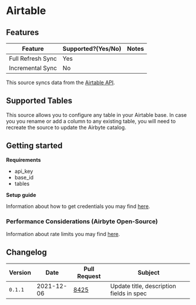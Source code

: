 # Airtable

## Features

| Feature           | Supported?(Yes/No) | Notes |
| ----------------- | ------------------ | ----- |
| Full Refresh Sync | Yes                |       |
| Incremental Sync  | No                 |       |

This source syncs data from the [Airtable API](https://airtable.com/api).

## Supported Tables

This source allows you to configure any table in your Airtable base. In case you you rename or add a column to any existing table, you will need to recreate the source to update the Airbyte catalog.

## Getting started

**Requirements**

* api\_key
* base\_id
* tables

**Setup guide**

Information about how to get credentials you may find [here](https://support.airtable.com/hc/en-us/articles/219046777-How-do-I-get-my-API-key-).

### Performance Considerations (Airbyte Open-Source)

Information about rate limits you may find [here](https://support.airtable.com/hc/en-us/articles/203313985-Public-REST-API).

## Changelog

| Version | Date       | Pull Request                                           | Subject                                  |
| ------- | ---------- | ------------------------------------------------------ | ---------------------------------------- |
| `0.1.1` | 2021-12-06 | [8425](https://github.com/airbytehq/airbyte/pull/8425) | Update title, description fields in spec |
